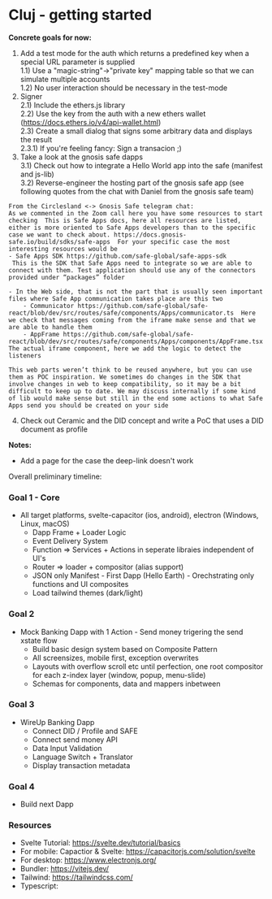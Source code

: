 # Cluj - getting started

**Concrete goals for now:**
1) Add a test mode for the auth which returns a predefined key when a special URL parameter is supplied  
  1.1) Use a "magic-string"->"private key" mapping table so that we can simulate multiple accounts   
  1.2) No user interaction should be necessary in the test-mode   
2) Signer   
  2.1) Include the ethers.js library   
  2.2) Use the key from the auth with a new ethers wallet (https://docs.ethers.io/v4/api-wallet.html)   
  2.3) Create a small dialog that signs some arbitrary data and displays the result   
    2.3.1) If you're feeling fancy: Sign a transacion ;)   
3) Take a look at the gnosis safe dapps  
3.1) Check out how to integrate a Hello World app into the safe (manifest and js-lib)   
3.2) Reverse-engineer the hosting part of the gnosis safe app (see following quotes from the chat with Daniel from the gnosis safe team)
```
From the Circlesland <-> Gnosis Safe telegram chat:
As we commented in the Zoom call here you have some resources to start checking  This is Safe Apps docs, here all resources are listed, either is more oriented to Safe Apps developers than to the specific case we want to check about. https://docs.gnosis-safe.io/build/sdks/safe-apps  For your specific case the most interesting resources would be
- Safe Apps SDK https://github.com/safe-global/safe-apps-sdk
 This is the SDK that Safe Apps need to integrate so we are able to connect with them. Test application should use any of the connectors provided under “packages” folder

- In the Web side, that is not the part that is usually seen important files where Safe App communication takes place are this two
    - Communicator https://github.com/safe-global/safe-react/blob/dev/src/routes/safe/components/Apps/communicator.ts  Here we check that messages coming from the iframe make sense and that we are able to handle them
    - AppFrame https://github.com/safe-global/safe-react/blob/dev/src/routes/safe/components/Apps/components/AppFrame.tsx The actual iframe component, here we add the logic to detect the listeners

This web parts weren’t think to be reused anywhere, but you can use them as POC inspiration. We sometimes do changes in the SDK that involve changes in web to keep compatibility, so it may be a bit difficult to keep up to date. We may discuss internally if some kind of lib would make sense but still in the end some actions to what Safe Apps send you should be created on your side
```
4. Check out Ceramic and the DID concept and write a PoC that uses a DID document as profile



__Notes:__
* Add a page for the case the deep-link doesn't work

Overall preliminary timeline:
### Goal 1 - Core
- All target platforms, svelte-capacitor (ios, android), electron (Windows, Linux, macOS)
  - Dapp Frame + Loader Logic 
  - Event Delivery System
  - Function => Services + Actions in seperate libraies independent of UI's
  - Router => loader + compositor (alias support)
  - JSON only Manifest - First Dapp (Hello Earth) - Orechstrating only functions and UI composites
  - Load tailwind themes (dark/light)

### Goal 2
- Mock Banking Dapp with 1 Action - Send money trigering the send xstate flow
  - Build basic design system based on Composite Pattern
  - All screensizes, mobile first, exception overwrites
  - Layouts with overflow scroll etc until perfection, one root compositor for each z-index layer (window, popup, menu-slide)
  - Schemas for components, data and mappers inbetween

### Goal 3
- WireUp Banking Dapp
  - Connect DID / Profile and SAFE
  - Connect send money API
  - Data Input Validation
  - Language Switch + Translator
  - Display transaction metadata

### Goal 4
- Build next Dapp

### Resources
- Svelte Tutorial: https://svelte.dev/tutorial/basics
- For mobile: Capactior & Svelte: https://capacitorjs.com/solution/svelte
- For desktop: https://www.electronjs.org/
- Bundler: https://vitejs.dev/
- Tailwind: https://tailwindcss.com/
- Typescript: 
